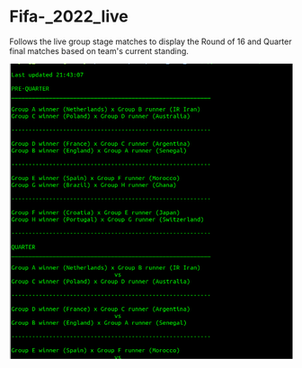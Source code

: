 # Fifa-_2022_live

Follows the live group stage matches to display the Round of 16 and Quarter final matches based on team's current standing. 


![Workflow of the broadband injection pipeline](https://github.com/Akshay-E/Fifa-_2022_live/blob/main/images/op.png)

